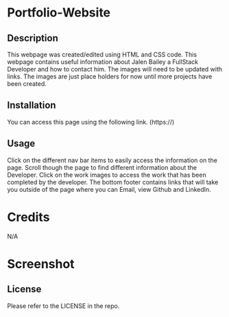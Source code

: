 # Portfolio-Website

## Description
This webpage was created/edited using HTML and CSS code. 
This webpage contains useful information about Jalen Bailey a FullStack Developer and how to contact him. 
The images will need to be updated with links. 
The images are just place holders for now until more projects have been created. 

## Installation

You can access this page using the following link. (https://)

## Usage
Click on the different nav bar items to easily access the information on the page. 
Scroll though the page to find different information about the Developer. 
Click on the work images to access the work that has been completed by the developer. 
The bottom footer contains links that will take you outside of the page where you can Email, view Github and LinkedIn. 

# Credits
N/A

# Screenshot

## License
Please refer to the LICENSE in the repo. 